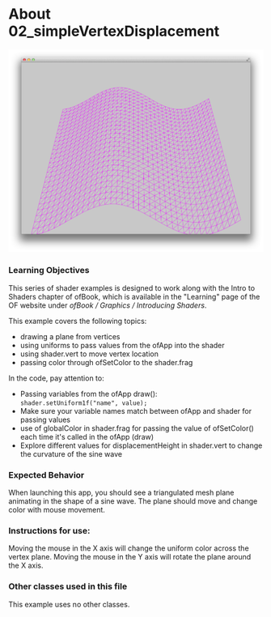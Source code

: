 # About 02_simpleVertexDisplacement


![Screenshot of 02_simpleVertexDisplacement](02_simpleVertexDisplacement.png)

### Learning Objectives

This series of shader examples is designed to work along with the Intro to Shaders chapter of ofBook, which is available in the "Learning" page of the OF website under *ofBook / Graphics / Introducing Shaders*.

This example covers the following topics:

* drawing a plane from vertices
* using uniforms to pass values from the ofApp into the shader
* using shader.vert to move vertex location
* passing color through ofSetColor to the shader.frag

In the code, pay attention to: 

* Passing variables from the ofApp draw():  
	```shader.setUniform1f("name", value);```
* Make sure your variable names match between ofApp and shader for passing values
* use of globalColor in shader.frag for passing the value of ofSetColor() each time it's called in the ofApp (draw) 
* Explore different values for displacementHeight in shader.vert to change the curvature of the sine wave


### Expected Behavior

When launching this app, you should see a triangulated mesh plane animating in the shape of a sine wave. The plane should move and change color with mouse movement.

### Instructions for use:

Moving the mouse in the X axis will change the uniform color across the vertex plane. Moving the mouse in the Y axis will rotate the plane around the X axis.

### Other classes used in this file

This example uses no other classes.
